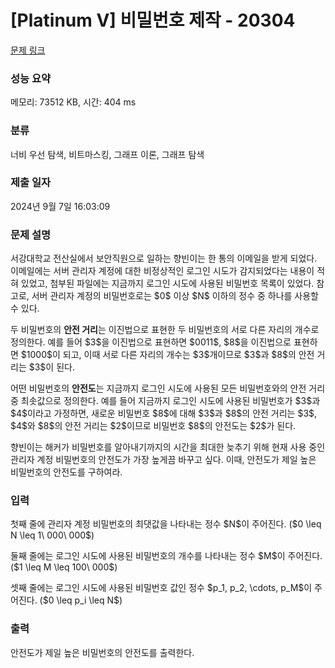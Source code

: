 # [Platinum V] 비밀번호 제작 - 20304 

[문제 링크](https://www.acmicpc.net/problem/20304) 

### 성능 요약

메모리: 73512 KB, 시간: 404 ms

### 분류

너비 우선 탐색, 비트마스킹, 그래프 이론, 그래프 탐색

### 제출 일자

2024년 9월 7일 16:03:09

### 문제 설명

<p>서강대학교 전산실에서 보안직원으로 일하는 향빈이는 한 통의 이메일을 받게 되었다. 이메일에는 서버 관리자 계정에 대한 비정상적인 로그인 시도가 감지되었다는 내용이 적혀 있었고, 첨부된 파일에는 지금까지 로그인 시도에 사용된 비밀번호 목록이 있었다. 참고로, 서버 관리자 계정의 비밀번호로는 $0$ 이상 $N$ 이하의 정수 중 하나를 사용할 수 있다.</p>

<p>두 비밀번호의 <strong>안전 거리</strong>는 이진법으로 표현한 두 비밀번호의 서로 다른 자리의 개수로 정의한다. 예를 들어 $3$을 이진법으로 표현하면 $0011$, $8$을 이진법으로 표현하면 $1000$이 되고, 이때 서로 다른 자리의 개수는 $3$개이므로 $3$과 $8$의 안전 거리는 $3$이 된다.</p>

<p>어떤 비밀번호의 <strong>안전도</strong>는 지금까지 로그인 시도에 사용된 모든 비밀번호와의 안전 거리 중 최솟값으로 정의한다. 예를 들어 지금까지 로그인 시도에 사용된 비밀번호가 $3$과 $4$이라고 가정하면, 새로운 비밀번호 $8$에 대해 $3$과 $8$의 안전 거리는 $3$, $4$와 $8$의 안전 거리는 $2$이므로 비밀번호 $8$의 안전도는 $2$가 된다.</p>

<p>향빈이는 해커가 비밀번호를 알아내기까지의 시간을 최대한 늦추기 위해 현재 사용 중인 관리자 계정 비밀번호의 안전도가 가장 높게끔 바꾸고 싶다. 이때, 안전도가 제일 높은 비밀번호의 안전도를 구하여라.</p>

### 입력 

 <p>첫째 줄에 관리자 계정 비밀번호의 최댓값을 나타내는 정수 $N$이 주어진다. ($0 \leq N \leq 1\ 000\ 000$)</p>

<p>둘째 줄에는 로그인 시도에 사용된 비밀번호의 개수를 나타내는 정수 $M$이 주어진다. ($1 \leq M \leq 100\ 000$)</p>

<p>셋째 줄에는 로그인 시도에 사용된 비밀번호 값인 정수 $p_1, p_2, \cdots, p_M$이 주어진다. ($0 \leq p_i \leq N$)</p>

### 출력 

 <p>안전도가 제일 높은 비밀번호의 안전도를 출력한다.</p>


